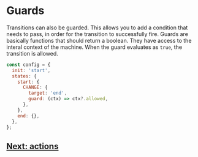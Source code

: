 # Guards

Transitions can also be guarded. This allows you to add a condition that needs to pass, in order for the transition to successfully fire. Guards are basically functions that should return a boolean. They have access to the interal context of the machine. When the guard evaluates as `true`, the transition is allowed.

```js
const config = {
  init: 'start',
  states: {
    start: {
      CHANGE: {
        target: 'end',
        guard: (ctx) => ctx?.allowed,
      },
    },
    end: {},
  },
};
```

## [Next: actions](./actions.md)
